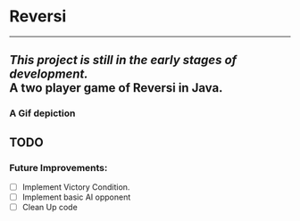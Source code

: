 # Reversi
---
***This project is still in the early stages of development.***
<br/>A two player game of Reversi in Java.
---
### A Gif depiction
TODO
---
### Future Improvements: 
- [ ] Implement Victory Condition.
- [ ] Implement basic AI opponent
- [ ] Clean Up code
